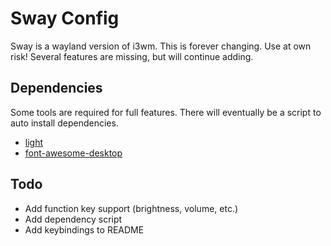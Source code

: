 # Sway Config

Sway is a wayland version of i3wm. This is forever changing. Use at own risk!
Several features are missing, but will continue adding.

## Dependencies

Some tools are required for full features. There will eventually be a
script to auto install dependencies.

- [light](https://github.com/haikarainen/light)
- [font-awesome-desktop](https://fontawesome.com/download)

## Todo

- Add function key support (brightness, volume, etc.)
- Add dependency script
- Add keybindings to README
